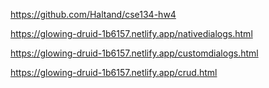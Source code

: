 https://github.com/Haltand/cse134-hw4

https://glowing-druid-1b6157.netlify.app/nativedialogs.html

https://glowing-druid-1b6157.netlify.app/customdialogs.html

https://glowing-druid-1b6157.netlify.app/crud.html

